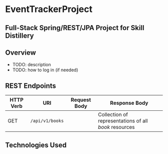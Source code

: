 # EventTrackerProject

## Full-Stack Spring/REST/JPA Project for Skill Distillery

<!-- <img src=“path/image.png" alt=“add text here/> -->

## Overview
* TODO: description
* TODO: how to log in (if needed)

## REST Endpoints

| HTTP Verb | URI                  | Request Body | Response Body |
|-----------|----------------------|--------------|---------------|
| GET       | `/api/v1/books`      |              | Collection of representations of all _book_ resources |

## Technologies Used
